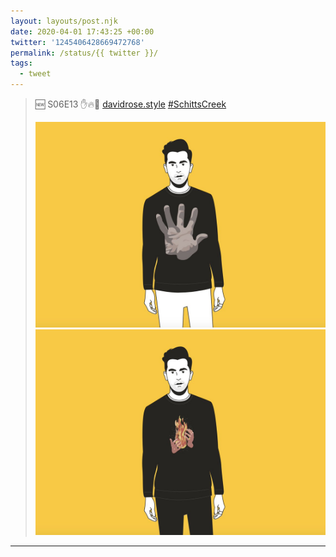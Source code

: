 ```yaml
---
layout: layouts/post.njk
date: 2020-04-01 17:43:25 +00:00
twitter: '1245406428669472768'
permalink: /status/{{ twitter }}/
tags: 
  - tweet
---
```


> 🆕 S06E13 ✋🔥🤚 [davidrose.style](https://davidrose.style) [#SchittsCreek](https://twitter.com/hashtag/SchittsCreek) 
> 
> ![David Rose wearing a black sweater with a large open hand graphic.](/img/1245406428669472768-EUiSUVcUUAAW1vC.jpg)
> ![David Rose wearing a black sweater with two hands cupping an open flame.](/img/1245406428669472768-EUiSYwJUUAEKvAl.jpg)

---
